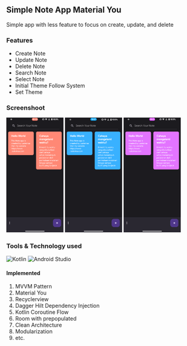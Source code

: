 ## Simple Note App Material You

Simple app with less feature to focus on create, update, and delete

### Features
- Create Note
- Update Note
- Delete Note
- Search Note
- Select Note
- Initial Theme Follow System
- Set Theme

### Screenshoot

<img src="assets/1.png" width="30%">
<img src="assets/2.png" width="30%">
<img src="assets/3.png" width="30%">

### Tools & Technology used

![Kotlin](https://img.shields.io/badge/kotlin-%237F52FF.svg?style=for-the-badge&logo=kotlin&logoColor=white) ![Android Studio](https://img.shields.io/badge/Android%20Studio-3DDC84.svg?style=for-the-badge&logo=android-studio&logoColor=white) 

#### Implemented
1. MVVM Pattern
2. Material You
3. Recyclerview
4. Dagger Hilt Dependency Injection
5. Kotlin Coroutine Flow 
6. Room with prepopulated 
7. Clean Architecture
8. Modularization
9. etc.
